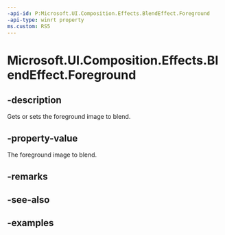 ```yaml
---
-api-id: P:Microsoft.UI.Composition.Effects.BlendEffect.Foreground
-api-type: winrt property
ms.custom: RS5
---
```


<!-- Property syntax.
public IGraphicsEffectSource Foreground { get;  set; }
-->

# Microsoft.UI.Composition.Effects.BlendEffect.Foreground

## -description
Gets or sets the foreground image to blend. 

## -property-value
The foreground image to blend.

## -remarks

## -see-also

## -examples

